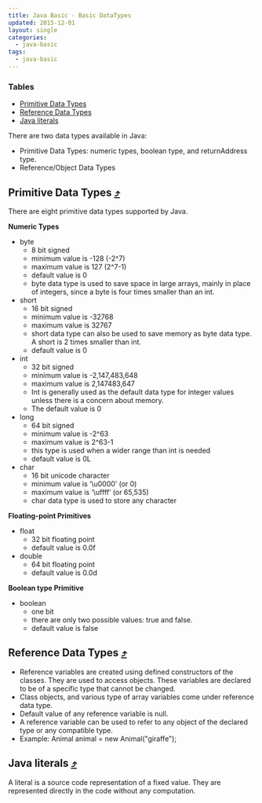 ```yaml
---
title: Java Basic - Basic DataTypes
updated: 2015-12-01
layout: single
categories:
  - java-basic
tags:
  - java-basic
---
```


### Tables

* [Primitive Data Types](#primitive-data-types-10548tables)
* [Reference Data Types](#reference-data-types-10548tables)
* [Java literals](#java-literals-10548tables)

There are two data types available in Java:

* Primitive Data Types: numeric types, boolean type, and returnAddress type.
* Reference/Object Data Types

## Primitive Data Types [&#10548;](#tables)
There are eight primitive data types supported by Java.

**Numeric Types**

* byte
  * 8 bit signed
  * minimum value is -128 (-2^7)
  * maximum value is 127 (2^7-1)
  * default value is 0
  * byte data type is used to save space in large arrays, mainly in place of integers, since a byte is four times smaller than an int.
* short
  * 16 bit signed
  * minimum value is -32768
  * maximum value is 32767
  * short data type can also be used to save memory as byte data type. A short is 2 times smaller than int.
  * default value is 0 
* int
  * 32 bit signed
  * minimum value is -2,147,483,648
  * maximum value is 2,147483,647
  * Int is generally used as the default data type for integer values unless there is a concern about memory.
  * The default value is 0
* long
  * 64 bit signed
  * minimum value is -2^63
  * maximum value is 2^63-1
  * this type is used when a wider range than int is needed
  * default value is 0L
* char
  * 16 bit unicode character
  * minimum value is ‘\u0000’ (or 0)
  * maximum value is ‘\uffff’ (or 65,535)
  * char data type is used to store any character

**Floating-point Primitives**

* float
  * 32 bit floating point
  * default value is 0.0f
* double
  * 64 bit floating point
  * default value is 0.0d

**Boolean type Primitive**

* boolean
  * one bit
  * there are only two possible values: true and false.
  * default value is false 

## Reference Data Types [&#10548;](#tables)

* Reference variables are created using defined constructors of the classes. They are used to access objects. These variables are declared to be of a specific type that cannot be changed.
* Class objects, and various type of array variables come under reference data type.
* Default value of any reference variable is null.
* A reference variable can be used to refer to any object of the declared type or any compatible type.
* Example: Animal animal = new Animal("giraffe");

## Java literals [&#10548;](#tables)
A literal is a source code representation of a fixed value. They are represented directly in the code without any computation.
